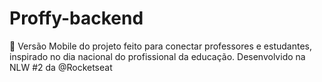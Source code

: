 # Proffy-backend
 🚀 Versão Mobile do projeto feito para conectar professores e estudantes, inspirado no dia nacional do profissional da educação. Desenvolvido na NLW #2 da @Rocketseat
